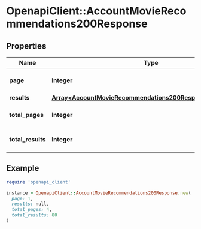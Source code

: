 # OpenapiClient::AccountMovieRecommendations200Response

## Properties

| Name | Type | Description | Notes |
| ---- | ---- | ----------- | ----- |
| **page** | **Integer** |  | [optional][default to 0] |
| **results** | [**Array&lt;AccountMovieRecommendations200ResponseResultsInner&gt;**](AccountMovieRecommendations200ResponseResultsInner.md) |  | [optional] |
| **total_pages** | **Integer** |  | [optional][default to 0] |
| **total_results** | **Integer** |  | [optional][default to 0] |

## Example

```ruby
require 'openapi_client'

instance = OpenapiClient::AccountMovieRecommendations200Response.new(
  page: 1,
  results: null,
  total_pages: 4,
  total_results: 80
)
```

